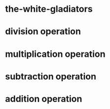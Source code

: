 # the-white-gladiators
# division operation

# multiplication operation


# subtraction operation

# addition operation



